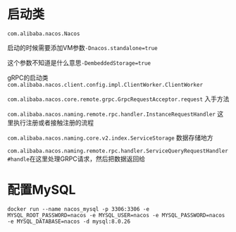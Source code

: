 # 启动类

`com.alibaba.nacos.Nacos`

启动的时候需要添加VM参数`-Dnacos.standalone=true`

这个参数不知道是什么意思`-DembeddedStorage=true`

gRPC的启动类`com.alibaba.nacos.client.config.impl.ClientWorker.ClientWorker`

`com.alibaba.nacos.core.remote.grpc.GrpcRequestAcceptor.request` 入手方法

`com.alibaba.nacos.naming.remote.rpc.handler.InstanceRequestHandler` 这里执行注册或者接触注册的流程

`com.alibaba.nacos.naming.core.v2.index.ServiceStorage` 数据存储地方



`com.alibaba.nacos.naming.remote.rpc.handler.ServiceQueryRequestHandler#handle`在这里处理GRPC请求，然后把数据返回给

# 配置MySQL

`docker run --name nacos_mysql -p 3306:3306 -e MYSQL_ROOT_PASSWORD=nacos -e MYSQL_USER=nacos -e MYSQL_PASSWORD=nacos -e MYSQL_DATABASE=nacos -d mysql:8.0.26`